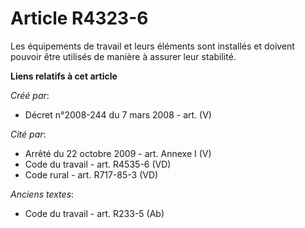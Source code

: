# Article R4323-6

Les équipements de travail et leurs éléments sont installés et doivent pouvoir être utilisés de manière à assurer leur
stabilité.

**Liens relatifs à cet article**

_Créé par_:

  - Décret n°2008-244 du 7 mars 2008 - art. (V)

_Cité par_:

  - Arrêté du 22 octobre 2009 - art. Annexe I (V)
  - Code du travail - art. R4535-6 (VD)
  - Code rural - art. R717-85-3 (VD)

_Anciens textes_:

  - Code du travail - art. R233-5 (Ab)
